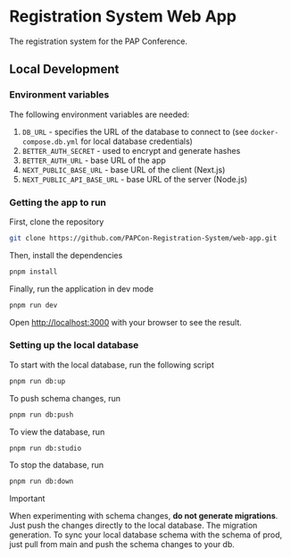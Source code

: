 # Registration System Web App

The registration system for the PAP Conference.

## Local Development

### Environment variables
The following environment variables are needed:
1. `DB_URL` - specifies the URL of the database to connect to (see `docker-compose.db.yml` for local database credentials)
2. `BETTER_AUTH_SECRET` - used to encrypt and generate hashes
3. `BETTER_AUTH_URL` - base URL of the app
4. `NEXT_PUBLIC_BASE_URL` - base URL of the client (Next.js)
5. `NEXT_PUBLIC_API_BASE_URL` - base URL of the server (Node.js)

### Getting the app to run

First, clone the repository

```bash
git clone https://github.com/PAPCon-Registration-System/web-app.git
```

Then, install the dependencies


```bash
pnpm install
```

Finally, run the application in dev mode

```bash
pnpm run dev
```

Open [http://localhost:3000](http://localhost:3000) with your browser to see the result.

### Setting up the local database

To start with the local database, run the following script

```bash
pnpm run db:up
```

To push schema changes, run

```bash
pnpm run db:push
```

To view the database, run

```bash
pnpm run db:studio
```

To stop the database, run

```bash
pnpm run db:down
```

> [!important]
> When experimenting with schema changes, **do not generate migrations**. Just push the changes directly to the local database. The migration generation. To sync your local database schema with the schema of prod, just pull from main and push the schema changes to your db.

